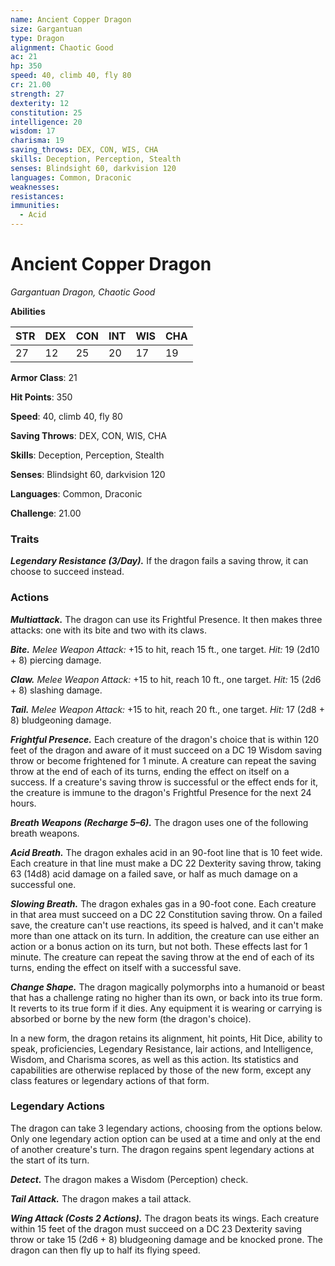 ```yaml
---
name: Ancient Copper Dragon
size: Gargantuan
type: Dragon
alignment: Chaotic Good
ac: 21
hp: 350
speed: 40, climb 40, fly 80
cr: 21.00
strength: 27
dexterity: 12
constitution: 25
intelligence: 20
wisdom: 17
charisma: 19
saving_throws: DEX, CON, WIS, CHA
skills: Deception, Perception, Stealth
senses: Blindsight 60, darkvision 120
languages: Common, Draconic
weaknesses:
resistances:
immunities:
  - Acid
---
```


# Ancient Copper Dragon

*Gargantuan Dragon, Chaotic Good*

**Abilities**

| STR | DEX | CON | INT | WIS | CHA |
| --- | --- | --- | --- | --- | --- |
| 27 | 12 | 25 | 20 | 17 | 19 |

**Armor Class**: 21

**Hit Points**: 350

**Speed**: 40, climb 40, fly 80

**Saving Throws**: DEX, CON, WIS, CHA

**Skills**: Deception, Perception, Stealth

**Senses**: Blindsight 60, darkvision 120

**Languages**: Common, Draconic

**Challenge**: 21.00


### Traits
***Legendary Resistance (3/Day).*** If the dragon fails a saving throw, it can choose to succeed instead.

### Actions
***Multiattack.*** The dragon can use its Frightful Presence. It then makes three attacks: one with its bite and two with its claws. 

***Bite.*** *Melee Weapon Attack:* +15 to hit, reach 15 ft., one target. *Hit:* 19 (2d10 + 8) piercing damage. 

***Claw.*** *Melee Weapon Attack:* +15 to hit, reach 10 ft., one target. *Hit:* 15 (2d6 + 8) slashing damage. 

***Tail.*** *Melee Weapon Attack:* +15 to hit, reach 20 ft., one target. *Hit:* 17 (2d8 + 8) bludgeoning damage. 

***Frightful Presence.*** Each creature of the dragon's choice that is within 120 feet of the dragon and aware of it must succeed on a DC 19 Wisdom saving throw or become frightened for 1 minute. A creature can repeat the saving throw at the end of each of its turns, ending the effect on itself on a success. If a creature's saving throw is successful or the effect ends for it, the creature is immune to the dragon's Frightful Presence for the next 24 hours. 

***Breath Weapons (Recharge 5–6).*** The dragon uses one of the following breath weapons. 

***Acid Breath.*** The dragon exhales acid in an 90-foot line that is 10 feet wide. Each creature in that line must make a DC 22 Dexterity saving throw, taking 63 (14d8) acid damage on a failed save, or half as much damage on a successful one. 

***Slowing Breath.*** The dragon exhales gas in a 90-foot cone. Each creature in that area must succeed on a DC 22 Constitution saving throw. On a failed save, the creature can't use reactions, its speed is halved, and it can't make more than one attack on its turn. In addition, the creature can use either an action or a bonus action on its turn, but not both. These effects last for 1 minute. The creature can repeat the saving throw at the end of each of its turns, ending the effect on itself with a successful save. 

***Change Shape.*** The dragon magically polymorphs into a humanoid or beast that has a challenge rating no higher than its own, or back into its true form. It reverts to its true form if it dies. Any equipment it is wearing or carrying is absorbed or borne by the new form (the dragon's choice). 

In a new form, the dragon retains its alignment, hit points, Hit Dice, ability to speak, proficiencies, Legendary Resistance, lair actions, and Intelligence, Wisdom, and Charisma scores, as well as this action. Its statistics and capabilities are otherwise replaced by those of the new form, except any class features or legendary actions of that form.

### Legendary Actions
The dragon can take 3 legendary actions, choosing from the options below. Only one legendary action option can be used at a time and only at the end of another creature's turn. The dragon regains spent legendary actions at the start of its turn. 

***Detect.*** The dragon makes a Wisdom (Perception) check. 

***Tail Attack.*** The dragon makes a tail attack. 

***Wing Attack (Costs 2 Actions).*** The dragon beats its wings. Each creature within 15 feet of the dragon must succeed on a DC 23 Dexterity saving throw or take 15 (2d6 + 8) bludgeoning damage and be knocked prone. The dragon can then fly up to half its flying speed.
